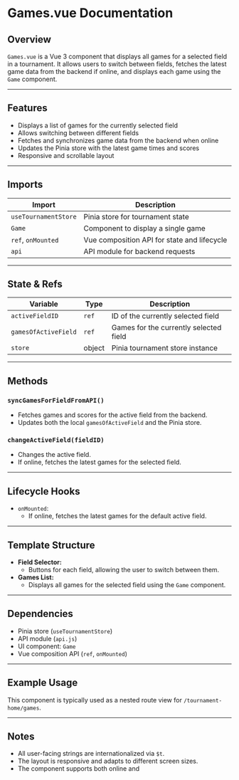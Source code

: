 # Games.vue Documentation

## Overview

`Games.vue` is a Vue 3 component that displays all games for a selected field in a tournament. It allows users to switch between fields, fetches the latest game data from the backend if online, and displays each game using the `Game` component.

---

## Features

- Displays a list of games for the currently selected field
- Allows switching between different fields
- Fetches and synchronizes game data from the backend when online
- Updates the Pinia store with the latest game times and scores
- Responsive and scrollable layout

---

## Imports

| Import                | Description                                 |
|-----------------------|---------------------------------------------|
| `useTournamentStore`  | Pinia store for tournament state            |
| `Game`                | Component to display a single game          |
| `ref`, `onMounted`    | Vue composition API for state and lifecycle |
| `api`                 | API module for backend requests             |

---

## State & Refs

| Variable           | Type    | Description                                      |
|--------------------|---------|--------------------------------------------------|
| `activeFieldID`    | `ref`   | ID of the currently selected field               |
| `gamesOfActiveField` | `ref` | Games for the currently selected field           |
| `store`            | object  | Pinia tournament store instance                  |

---

## Methods

### `syncGamesForFieldFromAPI()`
- Fetches games and scores for the active field from the backend.
- Updates both the local `gamesOfActiveField` and the Pinia store.

### `changeActiveField(fieldID)`
- Changes the active field.
- If online, fetches the latest games for the selected field.

---

## Lifecycle Hooks

- `onMounted`:  
  - If online, fetches the latest games for the default active field.

---

## Template Structure

- **Field Selector:**  
  - Buttons for each field, allowing the user to switch between them.
- **Games List:**  
  - Displays all games for the selected field using the `Game` component.

---

## Dependencies

- Pinia store (`useTournamentStore`)
- API module (`api.js`)
- UI component: `Game`
- Vue composition API (`ref`, `onMounted`)

---

## Example Usage

This component is typically used as a nested route view for `/tournament-home/games`.

---

## Notes

- All user-facing strings are internationalized via `$t`.
- The layout is responsive and adapts to different screen sizes.
- The component supports both online and
